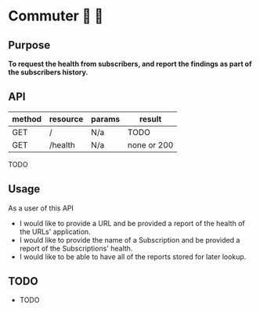 # Commuter 🚗 🚗

## Purpose
**To request the health from subscribers, and report the findings as part of the subscribers history.**

## API
| method 	| resource 			| params 				| result 		|
| ---		| ---				| ---					| ---			|
| GET 		| /					| N/a 					| TODO 			|
| GET 		| /health 			| N/a 					| none or 200	|
TODO

## Usage
As a user of this API 
- I would like to provide a URL and be provided a report of the health of the URLs' application.
- I would like to provide the name of a Subscription and be provided a report of the Subscriptions' health.
- I would like to be able to have all of the reports stored for later lookup.

## TODO
- TODO
